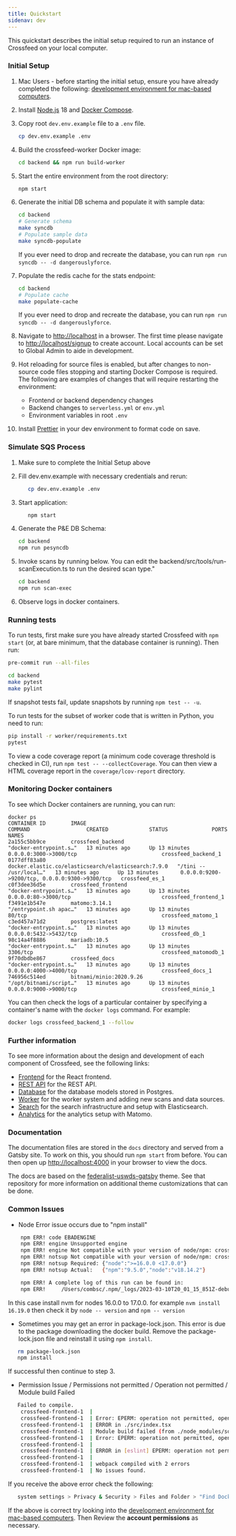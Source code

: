 ```yaml
---
title: Quickstart
sidenav: dev
---
```


This quickstart describes the initial setup required to run an instance of Crossfeed on your local computer.

### Initial Setup

1. Mac Users - before starting the initial setup, ensure you have already completed the following: [development environment for mac-based computers](https://github.com/cisagov/development-guide/blob/develop/dev_envs/mac-env-setup.md).
2. Install [Node.js](https://nodejs.org/en/download/) 18 and [Docker Compose](https://docs.docker.com/compose/install/).
3. Copy root `dev.env.example` file to a `.env` file.

   ```bash
   cp dev.env.example .env
   ```

4. Build the crossfeed-worker Docker image:

   ```bash
   cd backend && npm run build-worker
   ```

5. Start the entire environment from the root directory:

   ```bash
   npm start
   ```

6. Generate the initial DB schema and populate it with sample data:

   ```bash
   cd backend
   # Generate schema
   make syncdb
   # Populate sample data
   make syncdb-populate
   ```

   If you ever need to drop and recreate the database, you can run `npm run syncdb -- -d dangerouslyforce`.

7. Populate the redis cache for the stats endpoint:

   ```bash
   cd backend
   # Populate cache
   make populate-cache
   ```

   If you ever need to drop and recreate the database, you can run `npm run syncdb -- -d dangerouslyforce`.

8. Navigate to [http://localhost](http://localhost) in a browser. The first time please navigate to [http://localhost/signup](http://localhost/signup) to create account. Local accounts can be set to Global Admin to aide in development.
9. Hot reloading for source files is enabled, but after changes to non-source code files stopping and starting Docker Compose is required. The following are examples of changes that will require restarting the environment:
   - Frontend or backend dependency changes
   - Backend changes to `serverless.yml` or `env.yml`
   - Environment variables in root `.env`
10. Install [Prettier](https://www.robinwieruch.de/how-to-use-prettier-vscode) in your dev environment to format code on save.

### Simulate SQS Process

1. Make sure to complete the Initial Setup above
2. Fill dev.env.example with necessary credentials and rerun:

   ```bash
      cp dev.env.example .env
   ```

3. Start application:

   ```bash
      npm start
   ```

4. Generate the P&E DB Schema:

   ```bash
   cd backend
   npm run pesyncdb
   ```

5. Invoke scans by running below. You can edit the backend/src/tools/run-scanExecution.ts to run the desired scan type."

   ```bash
   cd backend
   npm run scan-exec
   ```

6. Observe logs in docker containers.

### Running tests

To run tests, first make sure you have already started Crossfeed with `npm start` (or, at bare minimum, that the database container is running). Then run:

```bash
pre-commit run --all-files

cd backend
make pytest
make pylint
```

If snapshot tests fail, update snapshots by running `npm test -- -u`.

To run tests for the subset of worker code that is written in Python, you need to run:

```bash
pip install -r worker/requirements.txt
pytest
```

To view a code coverage report (a minimum code coverage threshold is checked in CI), run `npm test -- --collectCoverage`. You can then view a HTML coverage report in the `coverage/lcov-report` directory.

### Monitoring Docker containers

To see which Docker containers are running, you can run:

```bash{outputLines: 2-10}
docker ps
CONTAINER ID        IMAGE                                                 COMMAND                  CREATED             STATUS              PORTS                                            NAMES
2a155c5bb9ce        crossfeed_backend                                     "docker-entrypoint.s…"   13 minutes ago      Up 13 minutes       0.0.0.0:3000->3000/tcp                           crossfeed_backend_1
0177dff83a80        docker.elastic.co/elasticsearch/elasticsearch:7.9.0   "/tini -- /usr/local…"   13 minutes ago      Up 13 minutes       0.0.0.0:9200->9200/tcp, 0.0.0.0:9300->9300/tcp   crossfeed_es_1
c0f3dee36d5e        crossfeed_frontend                                    "docker-entrypoint.s…"   13 minutes ago      Up 13 minutes       0.0.0.0:80->3000/tcp                             crossfeed_frontend_1
f3491e1b547e        matomo:3.14.1                                         "/entrypoint.sh apac…"   13 minutes ago      Up 13 minutes       80/tcp                                           crossfeed_matomo_1
c3ed457a71d2        postgres:latest                                       "docker-entrypoint.s…"   13 minutes ago      Up 13 minutes       0.0.0.0:5432->5432/tcp                           crossfeed_db_1
98c14a4f8886        mariadb:10.5                                          "docker-entrypoint.s…"   13 minutes ago      Up 13 minutes       3306/tcp                                         crossfeed_matomodb_1
9f70dbdbe867        crossfeed_docs                                        "docker-entrypoint.s…"   13 minutes ago      Up 13 minutes       0.0.0.0:4000->4000/tcp                           crossfeed_docs_1
746956c514ed        bitnami/minio:2020.9.26                               "/opt/bitnami/script…"   13 minutes ago      Up 13 minutes       0.0.0.0:9000->9000/tcp                           crossfeed_minio_1
```

You can then check the logs of a particular container by specifying a container's name with the `docker logs` command. For example:

```bash
docker logs crossfeed_backend_1 --follow
```

### Further information

To see more information about the design and development of each component of Crossfeed,
see the following links:

- [Frontend](frontend.md) for the React frontend.
- [REST API](rest-api.md) for the REST API.
- [Database](database.md) for the database models stored in Postgres.
- [Worker](worker.md) for the worker system and adding new scans and data sources.
- [Search](search.md) for the search infrastructure and setup with Elasticsearch.
- [Analytics](analytics.md) for the analytics setup with Matomo.

### Documentation

The documentation files are stored in the `docs` directory and served from a Gatsby site. To work on this, you should run `npm start` from before. You can then open up [http://localhost:4000](http://localhost:4000) in your browser to view the docs.

The docs are based on the [federalist-uswds-gatsby](https://github.com/18F/federalist-uswds-gatsby) theme. See that repository for more information on additional theme customizations that can be done.

### Common Issues

- Node Error issue occurs due to "npm install"

```bash
    npm ERR! code EBADENGINE
	npm ERR! engine Unsupported engine
	npm ERR! engine Not compatible with your version of node/npm: crossfeed-backend@1.0.0
	npm ERR! notsup Not compatible with your version of node/npm: crossfeed-backend@1.0.0
	npm ERR! notsup Required: {"node":">=16.0.0 <17.0.0"}
	npm ERR! notsup Actual:   {"npm":"9.5.0","node":"v18.14.2"}

	npm ERR! A complete log of this run can be found in:
    npm ERR!     /Users/combsc/.npm/_logs/2023-03-10T20_01_15_851Z-debug-0.log
```

In this case install nvm for nodes 16.0.0 to 17.0.0.
for example `nvm install 16.19.0` then check it by `node -- version` and `npm -- version`

- Sometimes you may get an error in package-lock.json. This error is due to the package downloading the docker build. Remove the package-lock.json file and reinstall it using `npm install`.

```bash
   rm package-lock.json
   npm install
```

If successful then continue to step 3.

- Permission Issue / Permissions not permitted / Operation not permitted / Module build Failed

```bash
   Failed to compile.
	crossfeed-frontend-1  |
	crossfeed-frontend-1  | Error: EPERM: operation not permitted, open '/app/src/index.tsx'
	crossfeed-frontend-1  | ERROR in ./src/index.tsx
	crossfeed-frontend-1  | Module build failed (from ./node_modules/source-map-loader/dist/cjs.js):
	crossfeed-frontend-1  | Error: EPERM: operation not permitted, open '/app/src/index.tsx'
	crossfeed-frontend-1  |
	crossfeed-frontend-1  | ERROR in [eslint] EPERM: operation not permitted, open '/app/src/index.tsx'
	crossfeed-frontend-1  |
	crossfeed-frontend-1  | webpack compiled with 2 errors
    crossfeed-frontend-1  | No issues found.
```

If you receive the above error check the following:

```bash
   system settings > Privacy & Security > Files and Folder > "Find Docker" > click on Docker > Under Documents Folder ensure its on by swipping right and showing blue icon.
```

If the above is correct try looking into the [development environment for mac-based computers](https://github.com/cisagov/development-guide/blob/develop/dev_envs/mac-env-setup.md). Then Review the **account permissions** as necessary.
